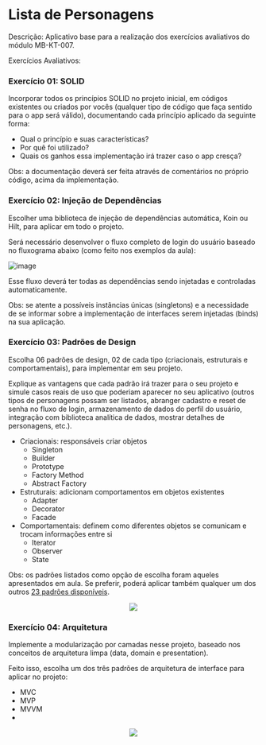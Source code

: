 # Lista de Personagens

Descrição: Aplicativo base para a realização dos exercícios avaliativos do módulo MB-KT-007.

Exercícios Avaliativos:

### Exercício 01: SOLID 

Incorporar todos os princípios SOLID no projeto inicial, em códigos existentes ou criados por vocês 
(qualquer tipo de código que faça sentido para o app será válido), 
documentando cada princípio aplicado da seguinte forma:

- Qual o princípio e suas características?
- Por quê foi utilizado?
- Quais os ganhos essa implementação irá trazer caso o app cresça?

Obs: a documentação deverá ser feita através de comentários no próprio código, acima da implementação.

### Exercício 02: Injeção de Dependências 

Escolher uma biblioteca de injeção de dependências automática, Koin ou Hilt, para aplicar em todo o projeto.

Será necessário desenvolver o fluxo completo de login do usuário baseado no fluxograma abaixo (como feito nos exemplos da aula):

![image](https://user-images.githubusercontent.com/44252209/232302589-6a83c53e-2fb7-402b-a4f2-dc6d17aa4025.png)

Esse fluxo deverá ter todas as dependências sendo injetadas e controladas automaticamente.

Obs: se atente a possíveis instâncias únicas (singletons) e a necessidade de se informar sobre a implementação de interfaces serem injetadas (binds) na sua aplicação.

### Exercício 03: Padrões de Design 

Escolha 06 padrões de design, 02 de cada tipo (criacionais, estruturais e comportamentais), para implementar em seu projeto.

Explique as vantagens que cada padrão irá trazer para o seu projeto e simule casos reais de uso que poderiam aparecer no seu aplicativo (outros tipos de personagens possam ser listados, abranger cadastro e reset de senha no fluxo de login, armazenamento de dados do perfil do usuário, integração com biblioteca analítica de dados, mostrar detalhes de personagens, etc.).

- Criacionais: responsáveis criar objetos
  - Singleton
  - Builder
  - Prototype
  - Factory Method
  - Abstract Factory
- Estruturais: adicionam comportamentos em objetos existentes
  - Adapter
  - Decorator
  - Facade
- Comportamentais: definem como diferentes objetos se comunicam e trocam informações entre si
  - Iterator
  - Observer
  - State
  
Obs: os padrões listados como opção de escolha foram aqueles apresentados em aula. Se preferir, poderá aplicar também qualquer um dos outros [23 padrões disponíveis](https://miro.medium.com/v2/resize:fit:1356/1*X-oALeV_4OjExuhsHIv2Xw.png).

<p align="center">
  <img src="https://miro.medium.com/v2/resize:fit:1356/1*X-oALeV_4OjExuhsHIv2Xw.png" />
</p>


### Exercício 04: Arquitetura

Implemente a modularização por camadas  nesse projeto, baseado nos conceitos de arquitetura limpa (data, domain e presentation).

Feito isso, escolha um dos três padrões de arquitetura de interface para aplicar no projeto:

- MVC
- MVP
- MVVM
- 
<p align="center">
  <img src="https://miro.medium.com/v2/resize:fit:640/0*1ZrS8t3HvPzRAuqg.png" />
</p>
